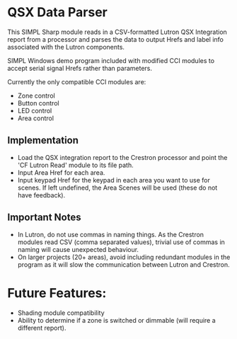 # QSX Data Parser
 
This SIMPL Sharp module reads in a CSV-formatted Lutron QSX Integration report from a processor and parses the data to output Hrefs and label info associated with the Lutron components. 

SIMPL Windows demo program included with modified CCI modules to accept serial signal Hrefs rather than parameters.

Currently the only compatible CCI modules are:
- Zone control
- Button control
- LED control
- Area control

## Implementation
- Load the QSX integration report to the Crestron processor and point the 'CF Lutron Read' module to its file path.
- Input Area Href for each area.
- Input keypad Href for the keypad in each area you want to use for scenes. If left undefined, the Area Scenes will be used (these do not have feedback).

## Important Notes
- In Lutron, do not use commas in naming things. As the Crestron modules read CSV (comma separated values), trivial use of commas in naming will cause unexpected behaviour.
- On larger projects (20+ areas), avoid including redundant modules in the program as it will slow the communication between Lutron and Crestron.

# Future Features:
- Shading module compatibility
- Ability to determine if a zone is switched or dimmable (will require a different report).
